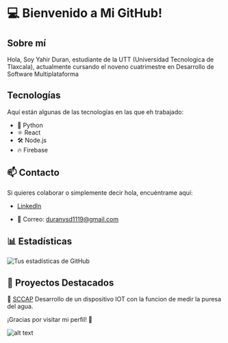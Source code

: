 # 💻 Bienvenido a Mi GitHub!

## Sobre mí
Hola, Soy Yahir Duran, estudiante de la UTT (Universidad Tecnologica de Tlaxcala), actualmente cursando el noveno cuatrimestre en Desarrollo de Software Multiplataforma

## Tecnologías
Aquí están algunas de las tecnologías en las que eh trabajado:

- 🐍 Python
- ⚛️ React
- 🛠️ Node.js
- 🔥 Firebase

## 📫 Contacto
Si quieres colaborar o simplemente decir hola, encuéntrame aquí:
- [LinkedIn](https://www.linkedin.com/in/duranyahir/)

- 📧 Correo: duranysd1119@gmail.com

## 📊 Estadísticas
![Tus estadísticas de GitHub](https://github-readme-stats.vercel.app/api?username=duranysdd&show_icons=true&theme=radical)

## 🎨 Proyectos Destacados
🔹 [SCCAP](https://github.com/duranysdd/SCCAP_Web) Desarrollo de un dispositivo IOT con la funcion de medir la puresa del agua.

¡Gracias por visitar mi perfil! 🤠



![alt text](image.png)
